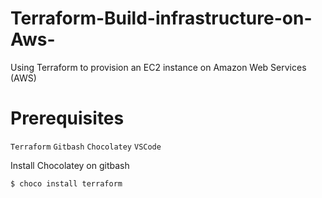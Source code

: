 # Terraform-Build-infrastructure-on-Aws-
Using Terraform to provision an EC2 instance on Amazon Web Services (AWS)

# Prerequisites
```Terraform``` ```Gitbash``` ```Chocolatey``` ```VSCode``` 

Install Chocolatey on gitbash

 ``` $ choco install terraform ```
